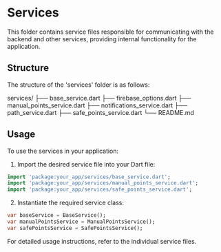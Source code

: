 # Services

This folder contains service files responsible for communicating with the backend and other services, providing internal functionality for the application.

## Structure

The structure of the 'services' folder is as follows:

services/
├── base_service.dart
├── firebase_options.dart
├── manual_points_service.dart
├── notifications_service.dart
├── path_service.dart
├── safe_points_service.dart
└── README.md

## Usage

To use the services in your application:

1. Import the desired service file into your Dart file:

```dart
import 'package:your_app/services/base_service.dart';
import 'package:your_app/services/manual_points_service.dart';
import 'package:your_app/services/safe_points_service.dart';
```

2. Instantiate the required service class:

```dart
var baseService = BaseService();
var manualPointsService = ManualPointsService();
var safePointsService = SafePointsService();
```

For detailed usage instructions, refer to the individual service files.
